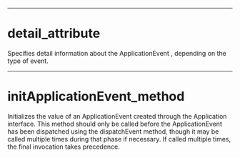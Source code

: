 

---

# detail_attribute

Specifies detail information about the ApplicationEvent , depending on the type of event.



---

# initApplicationEvent_method

Initializes the value of an ApplicationEvent created through the Application interface. This method should only be called before the ApplicationEvent has been dispatched using the dispatchEvent method, though it may be called multiple times during that phase if necessary. If called multiple times, the final invocation takes precedence.